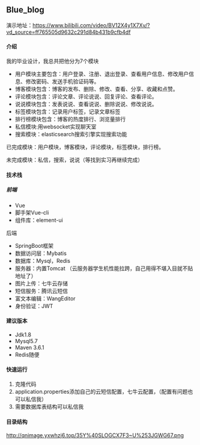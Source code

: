 ## Blue_blog
演示地址：https://www.bilibili.com/video/BV12X4y1X7Xv/?vd_source=ff765505d9632c291d84b431b9cfb4df


#### 介绍

我的毕业设计，我总共把他分为7个模块

- 用户模块主要包含：用户登录、注册、退出登录、查看用户信息、修改用户信息、修改密码、发送手机验证码等。
- 博客模块包含：博客的发布、删除、修改、查看、分享、收藏和点赞。
- 评论模块包含：评论文章、评论说说、回复评论、查看评论。
- 说说模块包含：发表说说、查看说说、删除说说、修改说说。
- 标签模块包含：记录用户标签，记录文章标签
- 排行榜模块包含：博客的热度排行、浏览量排行
- 私信模块:用websocket实现聊天室
- 搜索模块：elasticsearch搜索引擎实现搜索功能




已完成模块：用户模块，博客模块，评论模块，标签模块，排行榜。

未完成模块：私信，搜索，说说（等找到实习再继续完成）



#### 技术栈

##### 前端

- Vue
- 脚手架Vue-cli
- 组件库：element-ui



后端

- SpringBoot框架
- 数据访问层：Mybatis
- 数据库：Mysql，Redis
- 服务器：内置Tomcat （云服务器学生机性能拉跨，自己用得不堪入目就不贴地址了）
- 图片上传：七牛云存储
- 短信服务：腾讯云短信
- 富文本编辑：WangEditor
- 身份验证：JWT



#### 建议版本

- Jdk1.8
- Mysql5.7
- Maven 3.6.1
- Redis随便

#### 快速运行

1. 克隆代码
2. application.properties添加自己的云短信配置，七牛云配置，（配置有问题也可以私信我）
3. 需要数据库表结构可以私信我



#### 目录结构
http://qnimage.yxwhzj6.top/35Y%40SLOGCX7F3~U%253JGWG67.png


